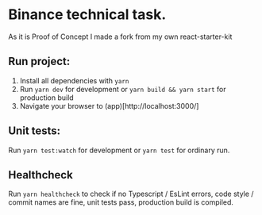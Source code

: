 # Binance technical task.

As it is Proof of Concept I made a fork from my own react-starter-kit

## Run project:
1. Install all dependencies with `yarn`
2. Run `yarn dev` for development or `yarn build && yarn start` for production build
3. Navigate your browser to (app)[http://localhost:3000/]


## Unit tests:
Run `yarn test:watch` for development or `yarn test` for ordinary run.


## Healthcheck
Run `yarn healthcheck` to check if no Typescript / EsLint errors, code style / commit names are fine, unit tests pass, production build is compiled.

